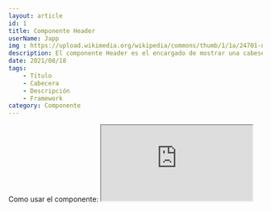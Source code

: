 ```yaml
---
layout: article
id: 1
title: Componente Header
userName: Japp
img : https://upload.wikimedia.org/wikipedia/commons/thumb/1/1a/24701-nature-natural-beauty.jpg/1280px-24701-nature-natural-beauty.jpg
description: El componente Header es el encargado de mostrar una cabesera en las páginas de tu app.
date: 2021/08/18
tags:
    - Título
    - Cabecera
    - Descripción
    - Framework
category: Componente
---
```


<script>
    import Seo from '$lib/Components/Framework/Seo.svelte';
    import Header from '$lib/Components/Framework/Headers/Header.svelte';
    import Container from '$lib/Components/Framework/Container.svelte';
    import Column from '$lib/Components/Framework/Column.svelte';
    import { Iframe, Hn, List } from '$lib/Components/Framework/Html/html.js';
    import Signage from '$lib/Components/Framework/Signage.svelte';

    let opciones= [
        'Contiene una animación predefinida', 
        'Un slot para añadir más contenido dentro de la etiqueta de componente'
    ];
</script>

<Seo 
    title={title}
    description={description}
    type="website"
    img={img}
/>

<!-- Como usar el componente: -->
<Container class="medium padding">
    <Hn type="h2">Como usar el componente:</Hn>
    <Signage class="default" icon="fas fa-sitemap" text="Directorio: $lib/Components/Framework/Headers/Header.svelte"/>
    <Column class="col-2 text-justify">
        <Iframe title="Código del componente" class="code m-top" src="https://carbon.now.sh/embed/5d5wCWworlIScmdb22Zq" />
        <div>
            <p class="text-justify">Importa el componente, copia y pega el código de ejemplo que te muestro al lado de este mismo texto.</p>
            <List class="li-disc" list={opciones}/>
        </div>
    </Column>
</Container>

<Container class="medium padding">
    <Hn type="h2">Ejemplo: 1</Hn>
    <Header title="ESBELTO">
        <p>Una web desarrollada con el FW Svelte Kit</p>
    </Header>
    <Hn type="h2">Ejemplo: 2</Hn>
    <Header title="ESBELTO" src="/img/fondo-lienzo.jpg" />
</Container>
